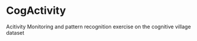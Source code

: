 # CogActivity
Acitivity Monitoring and pattern recognition exercise on the cognitive village dataset
